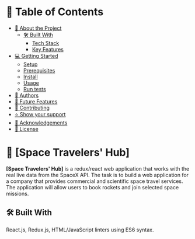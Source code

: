 <a name="readme-top"></a>

# 📗 Table of Contents

- [📖 About the Project](#about-project)
  - [🛠 Built With](#built-with)
    - [Tech Stack](#tech-stack)
    - [Key Features](#key-features)
- [💻 Getting Started](#getting-started)
  - [Setup](#setup)
  - [Prerequisites](#prerequisites)
  - [Install](#install)
  - [Usage](#usage)
  - [Run tests](#run-tests)
- [👥 Authors](#authors)
- [🔭 Future Features](#future-features)
- [🤝 Contributing](#contributing)
- [⭐️ Show your support](#support)
- [🙏 Acknowledgements](#acknowledgements)
- [📝 License](#license)

# 📖 [Space Travelers' Hub] <a name="about-project"></a>

**[Space Travelers' Hub]** is a redux/react web application that works with the real live data from the SpaceX API. The task is to build a web application for a company that provides commercial and scientific space travel services. The application will allow users to book rockets and join selected space missions.

## 🛠 Built With <a name="built-with"></a>
React.js, Redux.js, HTML/JavaScript linters using ES6 syntax.
